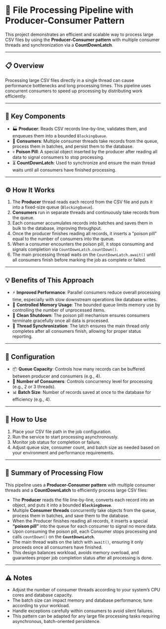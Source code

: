 # 🚀 File Processing Pipeline with Producer-Consumer Pattern

This project demonstrates an efficient and scalable way to process large CSV files by using the **Producer-Consumer pattern** with multiple consumer threads and synchronization via a **CountDownLatch**.

---

## 📋 Overview

Processing large CSV files directly in a single thread can cause performance bottlenecks and long processing times. This pipeline uses concurrent consumers to speed up processing by distributing work efficiently.

---

## 🔑 Key Components

- 🏭 **Producer**: Reads CSV records line-by-line, validates them, and enqueues them into a bounded `BlockingQueue`.
- 👥 **Consumers**: Multiple consumer threads take records from the queue, process them in batches, and persist them to the database.
- 💀 **Poison Pill**: A special object inserted by the producer after reading all data to signal consumers to stop processing.
- ⏳ **CountDownLatch**: Used to synchronize and ensure the main thread waits until all consumers have finished processing.

---

## ⚙️ How It Works

1. The **Producer** thread reads each record from the CSV file and puts it into a fixed-size queue (`BlockingQueue`).
2. **Consumers** run in separate threads and continuously take records from the queue.
3. Each consumer accumulates records into batches and saves them in bulk to the database, improving throughput.
4. Once the producer finishes reading all records, it inserts a "poison pill" equal to the number of consumers into the queue.
5. When a consumer encounters the poison pill, it stops consuming and signals completion via `CountDownLatch.countDown()`.
6. The main processing thread waits on the `CountDownLatch.await()` until all consumers finish before marking the job as complete or failed.

---

## 💡 Benefits of This Approach

- ⚡ **Improved Performance**: Parallel consumers reduce overall processing time, especially with slow downstream operations like database writes.
- 🧠 **Controlled Memory Usage**: The bounded queue limits memory use by controlling the number of unprocessed items.
- 🧹 **Clean Shutdown**: The poison pill mechanism ensures consumers terminate gracefully once all data is processed.
- 🤝 **Thread Synchronization**: The latch ensures the main thread only completes after all consumers finish, allowing for proper status reporting.

---

## 🔧 Configuration

- 📦 **Queue Capacity**: Controls how many records can be buffered between producer and consumers (e.g., 4).
- 👥 **Number of Consumers**: Controls concurrency level for processing (e.g., 2 or 3 threads).
- 📊 **Batch Size**: Number of records saved at once to the database for efficiency (e.g., 4).

---

## 🚀 How to Use

1. Place your CSV file path in the job configuration.
2. Run the service to start processing asynchronously.
3. Monitor job status for completion or failure.
4. Adjust queue size, consumer count, and batch size as needed based on your environment and performance requirements.

---

## 📝 Summary of Processing Flow

This pipeline uses a **Producer-Consumer pattern** with multiple consumer threads and a **CountDownLatch** to efficiently process large CSV files:

- The **Producer** reads the file line-by-line, converts each record into an object, and puts it into a bounded **`BlockingQueue`**.
- Multiple **Consumer threads** concurrently take objects from the queue, process them in batches, and save them to the database.
- When the Producer finishes reading all records, it inserts a special **“poison pill”** into the queue for each consumer to signal no more data.
- Upon consuming the poison pill, each Consumer stops processing and calls `countDown()` on the **`CountDownLatch`**.
- The main thread waits on the latch with `await()`, ensuring it only proceeds once all consumers have finished.
- This design balances workload, avoids memory overload, and guarantees proper job completion status after all processing is done.

---

## ⚠️ Notes

- Adjust the number of consumer threads according to your system’s CPU cores and database capacity.
- The batch size can impact memory and database performance; tune according to your workload.
- Handle exceptions carefully within consumers to avoid silent failures.
- This pattern can be adapted for any large file processing tasks requiring asynchronous, batch-oriented persistence.

